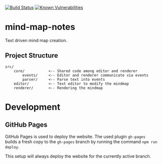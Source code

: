 [![Build Status](https://travis-ci.org/marcoklein/mindnotes.svg?branch=master)](https://travis-ci.org/marcoklein/mindnotes)
[![Known Vulnerabilities](https://snyk.io//test/github/marcoklein/mindnotes/badge.svg?targetFile=package.json)](https://snyk.io//test/github/marcoklein/mindnotes?targetFile=package.json)

# mind-map-notes
Text driven mind map creation.

## Project Structure

```
src/
    core/           <-- Shared code among editor and renderer
        events/     <-- Editor and renderer communicate via events
        parser/     <-- Parse text into events
    editor/         <-- Text editor to modify the mindmap
    renderer/       <-- Rendering the mindmap
```

# Development

## GitHub Pages

GitHub Pages is used to deploy the website. The used plugin `gh-pages` builds a fresh copy to the `gh-pages` branch by running the command `npm run deploy`.

This setup will always deploy the website for the currently active branch.